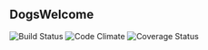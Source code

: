 ## DogsWelcome

![Build Status](https://codeship.com/projects/89e75340-a2b6-0133-4dd9-02fd9eecde37/status?branch=master)
![Code Climate](https://codeclimate.com/github/JosephWinfield/DogsWelcome.png)
![Coverage Status](https://coveralls.io/repos/JosephWinfield/DogsWelcome/badge.png)  

